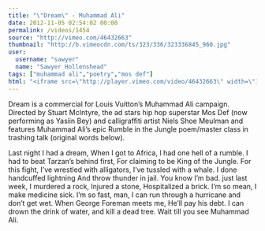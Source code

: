 ```yaml
---
title: "\"Dream\" - Muhammad Ali"
date: 2012-11-05 02:54:02 00:00
permalink: /videos/1454
source: "http://vimeo.com/46432663"
thumbnail: "http://b.vimeocdn.com/ts/323/336/323336845_960.jpg"
user:
  username: "sawyer"
  name: "Sawyer Hollenshead"
tags: ["muhammad ali","poetry","mos def"]
html: "<iframe src=\"http://player.vimeo.com/video/46432663\" width=\"1280\" height=\"720\" frameborder=\"0\" webkitAllowFullScreen mozallowfullscreen allowFullScreen></iframe>"
---
```


Dream is a commercial for Louis Vuitton’s Muhammad Ali campaign. Directed by Stuart McIntyre, the ad stars hip hop superstar Mos Def (now performing as Yasiin Bey) and calligraffiti artist Niels Shoe Meulman and features Muhammad Ali’s epic Rumble in the Jungle poem/master class in trashing talk (original words below).

Last night I had a dream, When I got to Africa,
I had one hell of a rumble.
I had to beat Tarzan’s behind first,
For claiming to be King of the Jungle.
For this fight, I’ve wrestled with alligators,
I’ve tussled with a whale.
I done handcuffed lightning
And throw thunder in jail.
You know I’m bad.
just last week, I murdered a rock,
Injured a stone, Hospitalized a brick.
I’m so mean, I make medicine sick.
I’m so fast, man,
I can run through a hurricane and don’t get wet.
When George Foreman meets me,
He’ll pay his debt.
I can drown the drink of water, and kill a dead tree.
Wait till you see Muhammad Ali.